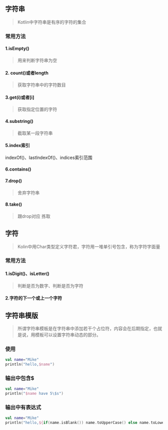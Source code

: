 ## 字符串

> Kotlin中字符串是有序的字符的集合

### 常用方法

#### 1.isEmpty()
> 用来判断字符串为空

#### 2. count()或者length
> 获取字符串中的字符数目

#### 3.get(i)或者[i]
> 获取指定位置的字符

#### 4.substring()
> 截取某一段字符串

#### 5.index索引
indexOf()、lastIndexOf()、indices索引范围

#### 6.contains()
#### 7.drop()
> 舍弃字符串

#### 8.take()
> 跟drop对应 拣取

## 字符
> Kolin中用Char类型定义字符君，字符用一堆单引号包含，称为字符字面量

### 常用方法

#### 1.isDigit()、isLetter()
> 判断是否为数字、判断是否为字符

#### 2.字符的下一个或上一个字符

## 字符串模版
> 所谓字符串模板是在字符串中添加若干个占位符，内容会在后期指定，也就是说，用模板可以设置字符串动态的部分。

### 使用

```kotlin
val name="Mike"
println("hello,$name")
```

### 输出中包含$
```kotlin
val name="Mike"
println("$name have 5\$s")
```

### 输出中有表达式
```kotlin
val name="Mike"
println("hello,${if(name.isBlank()) name.toUpperCase() else name.toLowerCase()}")
```
